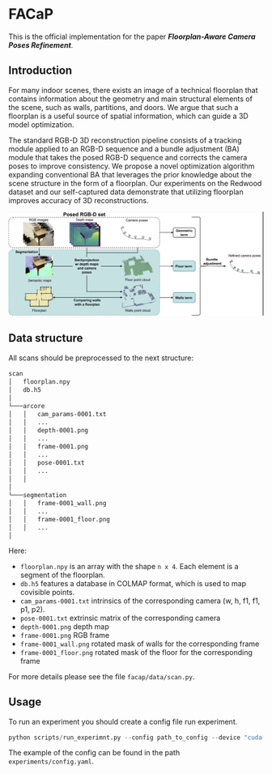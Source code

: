 # FACaP

This is  the official implementation for the paper 
***Floorplan-Aware Camera Poses Refinement***.

## Introduction


For many indoor scenes, there exists an image of a technical
floorplan that contains information about the geometry and 
main structural elements of the scene, such as walls, 
partitions, and doors. We argue that such a floorplan is 
a useful source of spatial information, which can guide 
a 3D model optimization.

The standard RGB-D 3D reconstruction pipeline consists of
a tracking module applied to an RGB-D sequence and a bundle
adjustment (BA) module that takes the posed RGB-D sequence and
corrects the camera poses to improve consistency. We propose
a novel optimization algorithm expanding conventional BA that
leverages the prior knowledge about the scene structure in
the form of a floorplan. Our experiments on the Redwood
dataset and our self-captured data demonstrate that utilizing
floorplan improves accuracy of 3D reconstructions.

![](imgs/pipeline.png)

## Data structure
All scans should be preprocessed to the next structure:
```
scan
│   floorplan.npy
│   db.h5
│
└───arcore
│   │   cam_params-0001.txt
│   │   ...
│   │   depth-0001.png
│   │   ...
│   │   frame-0001.png
│   │   ...
│   │   pose-0001.txt
│   │   ...
│   │
│
└───segmentation
│   │   frame-0001_wall.png
│   │   ...
│   │   frame-0001_floor.png
│   │   ...
│  

```

Here:
- `floorplan.npy` is an array with the shape `n x 4`. Each element is a segment of the floorplan.
- `db.h5` features a database in COLMAP format, which is used to map covisible points. 
- `cam_params-0001.txt` intrinsics of the corresponding camera (w, h, f1, f1, p1, p2).
- `pose-0001.txt` extrinsic matrix of the corresponding camera
- `depth-0001.png` depth map
- `frame-0001.png` RGB frame
- `frame-0001_wall.png` rotated mask of walls for the corresponding frame
- `frame-0001_floor.png` rotated mask of the floor for the corresponding frame

For more details please see the file `facap/data/scan.py`.

## Usage

To run an experiment you should create a config file run experiment. 

```python
python scripts/run_experimnt.py --config path_to_config --device "cuda:0"
```

The example of the config can be found in the path `experiments/config.yaml`.
